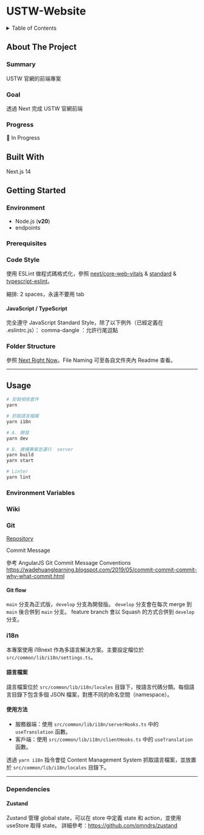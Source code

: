 # USTW-Website

<!-- TABLE OF CONTENTS -->
<details>
  <summary>Table of Contents</summary>
  <ol>
    <li>
      <a href="#about-the-project">About The Project</a>
      <ul>
        <li><a href="#summary">Summary</a></li>
        <li><a href="#goal">Goal</a></li>
        <li><a href="#progress">Progress</a></li>
      </ul>
    </li>
    <li><a href="#built-with">Built With</a></li>
    <li>
      <a href="#getting-started">Getting Started</a>
      <ul>
        <li><a href="#environment">Environment</a></li>
        <li><a href="#prerequisites">Prerequisites</a></li>
        <li><a href="#installation">Installation</a></li>
      </ul>
    </li>
    <li><a href="#usage">Usage</a>
      <ul>
        <li><a href="#environment-variables">Environment Variables</a></li>
      </ul>
    </li>
  </ol>
</details>

<!-- ABOUT THE PROJECT -->
## About The Project

### Summary
USTW 官網的前端專案

### Goal
透過 Next 完成 USTW 官網前端

### Progress
🚧 In Progress

## Built With
Next.js 14

<!-- GETTING STARTED -->
## Getting Started

### Environment
* Node.js (**v20**)
* endpoints

### Prerequisites

### Code Style
使用 ESLint 做程式碼格式化，參照 [next/core-web-vitals](https://nextjs.org/docs/pages/building-your-application/configuring/eslint#core-web-vitals) & [standard](https://github.com/standard/eslint-config-standard) & [typescript-eslint](https://github.com/typescript-eslint/typescript-eslint/tree/main/packages/eslint-plugin)。

縮排: 2 spaces，永遠不要用 tab

#### JavaScript / TypeScript

完全遵守 JavaScript Standard Style，除了以下例外（已經定義在 .eslintrc.js）：
comma-dangle ：允許行尾逗點

### Folder Structure
參照 [Next Right Now](https://unlyed.github.io/next-right-now/reference/folder-structure)。File Naming 可至各自文件夾內 Readme 查看。

---
## Usage

```bash
# 安裝相依套件
yarn

# 抓取語言檔案
yarn i18n

# A. 開發
yarn dev

# B. 建構專案並運行  server
yarn build
yarn start

# Linter
yarn lint
```

### Environment Variables

### Wiki

### Git
[Repository](https://github.com/US-Taiwan-Watch/website.git)

Commit Message

參考 AngularJS Git Commit Message Conventions
https://wadehuanglearning.blogspot.com/2019/05/commit-commit-commit-why-what-commit.html 

#### Git flow
`main` 分支為正式版，`develop` 分支為開發版。
`develop` 分支會在每次 merge 到 `main` 後合併到 `main` 分支。
feature branch 會以 Squash 的方式合併到 `develop` 分支。

### i18n
本專案使用 i18next 作為多語言解決方案。主要設定檔位於 `src/common/lib/i18n/settings.ts`。

#### 語言檔案
語言檔案位於 `src/common/lib/i18n/locales` 目錄下，按語言代碼分類。每個語言目錄下包含多個 JSON 檔案，對應不同的命名空間（namespace）。

#### 使用方法
- 服務器端：使用 `src/common/lib/i18n/serverHooks.ts` 中的 `useTranslation` 函數。
- 客戶端：使用 `src/common/lib/i18n/clientHooks.ts` 中的 `useTranslation` 函數。

透過 `yarn i18n` 指令會從 Content Management System 抓取語言檔案，並放置於 `src/common/lib/i18n/locales` 目錄下。


---
### Dependencies

#### Zustand
Zustand 管理 global state，可以在 store 中定義 state 和 action，並使用 useStore 取得 state。
詳細參考：https://github.com/pmndrs/zustand